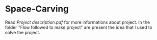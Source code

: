 # Space-Carving
Read _Project description.pdf_ for more informations about project.
In the folder "Flow followed to make project" are present the idea that I used to solve the project.
